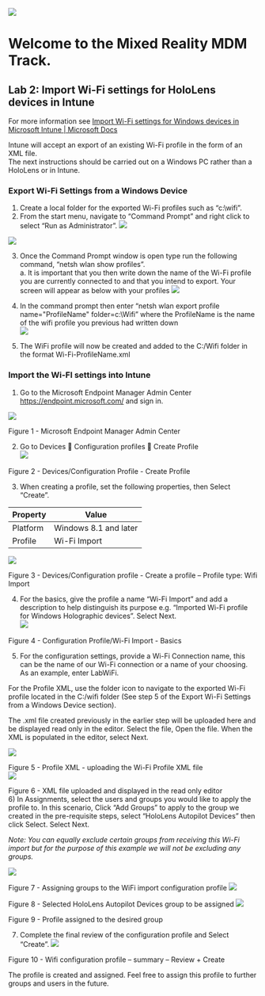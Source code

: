 
![](Images/MRTL-MDMBanner.png)

# Welcome to the Mixed Reality MDM Track. 

## Lab 2: Import Wi-Fi settings for HoloLens devices in Intune
For more information see [Import Wi-Fi settings for Windows devices in Microsoft Intune | Microsoft Docs](https://docs.microsoft.com/en-us/mem/intune/configuration/wi-fi-settings-import-windows-8-1#export-wi-fi-settings-from-a-windows-device)  

Intune will accept an export of an existing Wi-Fi profile in the form of an XML file.  
The next instructions should be carried out on a Windows PC rather than a HoloLens or in Intune. 


### Export Wi-Fi Settings from a Windows Device

1)	Create a local folder for the exported Wi-Fi profiles such as “c:\wifi”.
2)	From the start menu, navigate to “Command Prompt” and right click to select “Run as Administrator”.
 ![](Images/lab21.png)    

  

![](Images/lab22.png)  
 

3)	Once the Command Prompt window is open type run the following command, “netsh wlan show profiles”.   
a.	It is important that you then write down the name of the Wi-Fi profile you are currently connected to and that you intend to export. Your screen will appear as below with your profiles
![](Images/lab23.png)


 

4)	In the command prompt then enter “netsh wlan export profile name="ProfileName" folder=c:\Wifi” where the ProfileName is the name of the wifi profile you previous had written down  
![](Images/lab24.png)  


 

5)	The WiFi profile will now be created and added to the C:/Wifi folder in the format Wi-Fi-ProfileName.xml

### Import the Wi-FI settings into Intune

1)	Go to the Microsoft Endpoint Manager Admin Center  https://endpoint.microsoft.com/ and sign in.
 
 ![](Images/lab25.png)

Figure 1 - Microsoft Endpoint Manager Admin Center  
	

2)	Go to Devices  Configuration profiles  Create Profile  
 ![](Images/lab26.png)  

Figure 2 - Devices/Configuration Profile - Create Profile  

3)	When creating a profile,  set the following properties, then Select “Create”.  

| Property | Value |   
| --- | --- |
| Platform | Windows 8.1 and later| 
| Profile | Wi-Fi Import |

![](Images/lab27.png)  
 
Figure 3 - Devices/Configuration profile - Create a profile – Profile type: Wifi Import 


4)	For the basics, give the profile a name “Wi-Fi Import” and add a description to help distinguish its purpose e.g. “Imported Wi-Fi profile for Windows Holographic devices”. Select Next.  
 ![](Images/lab28.png)

Figure 4 - Configuration Profile/Wi-Fi Import - Basics  

5)	For the configuration settings, provide a Wi-Fi Connection name, this can be the name of our Wi-Fi connection or a name of your choosing. As an example, enter LabWiFi. 

For the Profile XML, use the folder icon to navigate to the exported Wi-Fi profile located in the C:/wifi folder (See step 5 of the Export Wi-Fi Settings from a Windows Device section). 

The .xml file created previously in the earlier step will be uploaded here and be displayed read only in the editor. Select the file, Open the file. When the XML is populated in the editor, select Next. 
 
![](Images/lab29.png)

Figure 5 - Profile XML - uploading the Wi-Fi Profile XML file  
![](Images/lab30.png)

 
Figure 6 - XML file uploaded and displayed in the read only editor  
6)	In Assignments, select the users and groups you would like to apply the profile to. In this scenario, Click “Add Groups” to apply to the group we created in the pre-requisite steps, select “HoloLens Autopilot Devices” then click Select. Select Next.  

*Note: You can equally exclude certain groups from receiving this Wi-Fi import but for the purpose of this example we will not be excluding any groups.*  

![](Images/lab31.png)

Figure 7 - Assigning groups to the WiFi import configuration profile
 ![](Images/lab32.png)

Figure 8 - Selected HoloLens Autopilot Devices group to be assigned
 ![](Images/lab33.png)

Figure 9 - Profile assigned to the desired group  

7)	Complete the final review of the configuration profile and Select “Create”.
 ![](Images/lab34.png)

Figure 10 - Wifi configuration profile – summary – Review + Create  

The profile is created and assigned. Feel free to assign this profile to further groups and users in the future.
